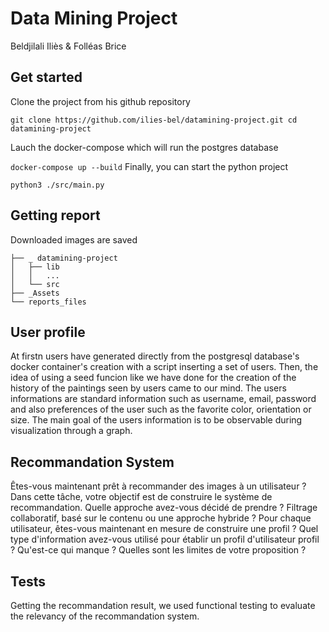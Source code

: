 # Data Mining Project

Beldjilali Iliès & Folléas Brice

## Get started

Clone the project from his github repository

``
git clone https://github.com/ilies-bel/datamining-project.git
cd datamining-project
``

Lauch the docker-compose which will run the postgres database

``
docker-compose up --build
``
Finally, you can start the python project

``
python3 ./src/main.py
``
## Getting report

Downloaded images are saved 
```
├── _ datamining-project
│   ├── lib
│   │   ...
│   └── src
├── _Assets
└── reports_files
```

## User profile

At firstn users have generated directly from the postgresql database's docker container's creation with a script inserting a set of users. Then, the idea of using a seed funcion like we have done for the creation of the history of the paintings seen by users came to our mind.
The users informations are standard information such as username, email, password and also preferences of the user such as the favorite color, orientation or size.
The main goal of the users information is to be observable during visualization through a graph.

## Recommandation System

Êtes-vous maintenant prêt à recommander des images à un utilisateur ? Dans cette tâche, votre objectif est de construire le système de recommandation. Quelle approche avez-vous décidé de prendre ? Filtrage collaboratif, basé sur le contenu ou une approche hybride ? Pour chaque utilisateur, êtes-vous maintenant en mesure de construire une profil ? Quel type d'information avez-vous utilisé pour établir un profil d'utilisateur profil ? Qu'est-ce qui manque ? Quelles sont les limites de votre proposition ?

## Tests

Getting the recommandation result, we used functional testing to evaluate the relevancy of the recommandation system.
